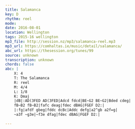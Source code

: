 ```yaml
---
title: Salamanca
key: D
rhythm: reel
mode: 
date: 2016-08-01
location: Wellington
tags: 2015-16 wellington
mp3_file: http://session.nz/mp3/salamanca-reel.mp3
mp3_url: https://comhaltas.ie/music/detail/salamanca/
abc_url: https://thesession.org/tunes/99
source: unknown
transcription: unknown
chords: false
abc: |
    X: 4
    T: The Salamanca
    R: reel
    M: 4/4
    L: 1/8
    K: Dmaj
    |dB|:AD(3FED AD(3FED|Adcd fdcd|BE~G2 BE~G2|Bded cdeg|
    fB~B2 fB~B2|fafc deag|fdec dBAG|FGEF D2:|
    |:fg|afdf gbeg|fddc dcBc|Addc defg|a2^gb a2f=g|
    ~a3f ~g3e|~f3e dfag|fdec dBAG|FGEF D2:|
    
---
```


